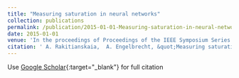 ```yaml
---
title: "Measuring saturation in neural networks"
collection: publications
permalink: /publication/2015-01-01-Measuring-saturation-in-neural-networks
date: 2015-01-01
venue: 'In the proceedings of Proceedings of the IEEE Symposium Series on Computational Intelligence'
citation: ' A. Rakitianskaia,  A. Engelbrecht, &quot;Measuring saturation in neural networks.&quot; In the proceedings of Proceedings of the IEEE Symposium Series on Computational Intelligence, 2015.'
---
```

Use [Google Scholar](https://scholar.google.com/scholar?q=Measuring+saturation+in+neural+networks){:target="_blank"} for full citation
